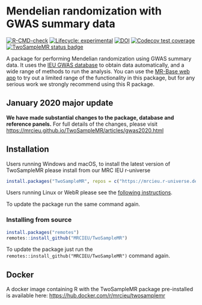 # Mendelian randomization with GWAS summary data

<!-- badges: start -->
[![R-CMD-check](https://github.com/MRCIEU/TwoSampleMR/actions/workflows/check-full.yaml/badge.svg)](https://github.com/MRCIEU/TwoSampleMR/actions/workflows/check-full.yaml)
[![Lifecycle: experimental](https://img.shields.io/badge/lifecycle-experimental-orange.svg)](https://lifecycle.r-lib.org/articles/stages.html) [![DOI](https://zenodo.org/badge/49515156.svg)](https://zenodo.org/badge/latestdoi/49515156)
[![Codecov test coverage](https://codecov.io/gh/MRCIEU/TwoSampleMR/branch/master/graph/badge.svg)](https://app.codecov.io/gh/MRCIEU/TwoSampleMR?branch=master)
[![TwoSampleMR status badge](https://mrcieu.r-universe.dev/badges/TwoSampleMR)](https://mrcieu.r-universe.dev/TwoSampleMR)
<!-- badges: end -->

A package for performing Mendelian randomization using GWAS summary data. It uses the [IEU GWAS database](https://gwas.mrcieu.ac.uk/) to obtain data automatically, and a wide range of methods to run the analysis. You can use the [MR-Base web app](https://www.mrbase.org/) to try out a limited range of the functionality in this package, but for any serious work we strongly recommend using this R package.

## January 2020 major update 

**We have made substantial changes to the package, database and reference panels.** For full details of the changes, please visit <https://mrcieu.github.io/TwoSampleMR/articles/gwas2020.html>

## Installation

Users running Windows and macOS, to install the latest version of TwoSampleMR please install from our MRC IEU r-universe 

```r
install.packages("TwoSampleMR", repos = c("https://mrcieu.r-universe.dev", "https://cloud.r-project.org"))
```

Users running Linux or WebR please see the [following instructions](https://github.com/MRCIEU/mrcieu.r-universe.dev#readme).

To update the package run the same command again.

### Installing from source

``` r
install.packages("remotes")
remotes::install_github("MRCIEU/TwoSampleMR")
```

To update the package just run the `remotes::install_github("MRCIEU/TwoSampleMR")` command again.

## Docker

A docker image containing R with the TwoSampleMR package pre-installed is available here: https://hub.docker.com/r/mrcieu/twosamplemr
